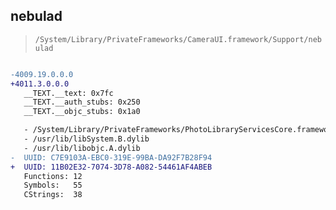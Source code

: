 ## nebulad

> `/System/Library/PrivateFrameworks/CameraUI.framework/Support/nebulad`

```diff

-4009.19.0.0.0
+4011.3.0.0.0
   __TEXT.__text: 0x7fc
   __TEXT.__auth_stubs: 0x250
   __TEXT.__objc_stubs: 0x1a0

   - /System/Library/PrivateFrameworks/PhotoLibraryServicesCore.framework/PhotoLibraryServicesCore
   - /usr/lib/libSystem.B.dylib
   - /usr/lib/libobjc.A.dylib
-  UUID: C7E9103A-EBC0-319E-99BA-DA92F7B28F94
+  UUID: 11B02E32-7074-3D78-A082-54461AF4ABEB
   Functions: 12
   Symbols:   55
   CStrings:  38

```
